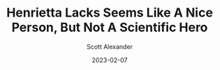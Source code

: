 ---
layout: podcast
title: "Henrietta Lacks Seems Like A Nice Person, But Not A Scientific Hero"
author: Scott Alexander
description: https://astralcodexten.substack.com/p/henrietta-lacks-seems-like-a-nice
date: 2023-02-07
length: 40951
duration: 10
guid: henrietta-lacks-seems-like-a-nice
---